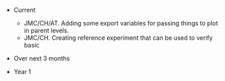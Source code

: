 * Current
  - JMC/CH/AT. Adding some export variables for passing things to plot in parent levels.
  - JMC/CH. Creating reference experiment that can be used to verify basic 


* Over next 3 months


* Year 1
